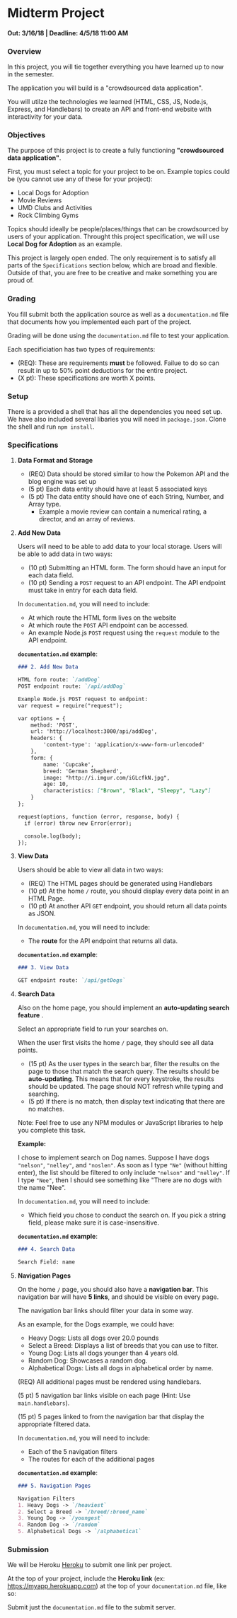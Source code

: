 # Midterm Project
#### Out: 3/16/18 | Deadline: 4/5/18 11:00 AM

### Overview

In this project, you will tie together everything you have learned up to now in the semester.

The application you will build is a "crowdsourced data application".

You will utilze the technologies we learned (HTML, CSS, JS, Node.js, Express, and Handlebars) to create an API and front-end website with interactivity for your data.

### Objectives

The purpose of this project is to create a fully functioning **"crowdsourced data application"**.

First, you must select a topic for your project to be on. Example topics could be (you cannot use any of these for your project):

- Local Dogs for Adoption
- Movie Reviews
- UMD Clubs and Activities
- Rock Climbing Gyms

Topics should ideally be people/places/things that can be crowdsourced by users of your application. Throught this project specification, we will use **Local Dog for Adoption** as an example.

This project is largely open ended. The only requirement is to satisfy all parts of the `Specifications` section below, which are broad and flexible. Outside of that, you are free to be creative and make something you are proud of.

### Grading

You fill submit both the application source as well as a `documentation.md` file that documents how you implemented each part of the project.

Grading will be done using the `documentation.md` file to test your application.

Each specificiation has two types of requirements:
- (REQ): These are requirements **must** be followed. Failue to do so can result in up to 50% point deductions for the entire project.
- (X pt): These specifications are worth X points.

### Setup

There is a provided a shell that has all the dependencies you need set up. We have also included several libaries you will need in `package.json`. Clone the shell and run `npm install`.

### Specifications


1. **Data Format and Storage**

    - (REQ) Data should be stored similar to how the Pokemon API and the blog engine was set up
    - (5 pt) Each data entity should have at least 5 associated keys
    - (5 pt) The data entity should have one of each String, Number, and Array type.
       - Example a movie review can contain a numerical rating, a director, and an array of reviews.
    


2. **Add New Data**

    Users will need to be able to add data to your local storage. Users will be able to add data in two ways:

    - (10 pt) Submitting an HTML form. The form should have an input for each data  field.
    - (10 pt) Sending a `POST` request to an API endpoint. The API endpoint must    take in entry for each data field.

    In `documentation.md`, you will need to include:
    - At which route the HTML form lives on the website
    - At which route the `POST` API endpoint can be accessed.
    - An example Node.js `POST` request using the `request` module to the API   endpoint.

    **`documentation.md` example**:
    ```markdown
    ### 2. Add New Data

    HTML form route: `/addDog`
    POST endpoint route: `/api/addDog`

    Example Node.js POST request to endpoint:
    var request = require("request");

    var options = {
        method: 'POST',
        url: 'http://localhost:3000/api/addDog',
        headers: {
            'content-type': 'application/x-www-form-urlencoded'
        },
        form: {
            name: 'Cupcake',
            breed: 'German Shepherd',
            image: "http://i.imgur.com/iGLcfkN.jpg",
            age: 10,
            characteristics: ["Brown", "Black", "Sleepy", "Lazy"]
        }
    };

    request(options, function (error, response, body) {
      if (error) throw new Error(error);

      console.log(body);
    });
    ```

3. **View Data**

    Users should be able to view all data in two ways:

    - (REQ) The HTML pages should be generated using Handlebars
    - (10 pt) At the home `/` route, you should display every data point in an  HTML Page.
    - (10 pt) At another API `GET` endpoint, you should return all data points as   JSON.

    In `documentation.md`, you will need to include:
    - The **route** for the API endpoint that returns all data.


    **`documentation.md` example**:
    ```markdown
    ### 3. View Data

    GET endpoint route: `/api/getDogs`

    ```

4. **Search Data**

    Also on the home page, you should implement an **auto-updating search feature** .

    Select an appropriate field to run your searches on.

    When the user first visits the home `/` page, they should see all data points.

    - (15 pt) As the user types in the search bar, filter the results on the page   to those that match the search query. The results should be **auto-updating**. This means that for every keystroke, the results should be updated. The page should NOT refresh while typing and searching.
    - (5 pt) If there is no match, then display text indicating that there are no   matches.

    Note: Feel free to use any NPM modules or JavaScript libraries to help you complete this task.

    **Example:**

    I chose to implement search on Dog names. Suppose I have dogs `"nelson"`,  `"nelley"`, and `"noslen"`. As soon as I type `"Ne"` (without hitting enter), the  list should be filtered to only include `"nelson"` and `"nelley"`. If I type `"Nee"`, then I should see something like "There are no dogs with the name "Nee".

    In `documentation.md`, you will need to include:
    - Which field you chose to conduct the search on. If you pick a string field, please make sure it is case-insensitive.

    **`documentation.md` example**:
    ```markdown
    ### 4. Search Data

    Search Field: name

    ```

5. **Navigation Pages**

    On the home `/` page, you should also have a **navigation bar**. This navigation bar will have **5 links**, and should be visible on every page.

    The navigation bar links should filter your data in some way.

    As an example, for the Dogs example, we could have:
    - Heavy Dogs: Lists all dogs over 20.0 pounds
    - Select a Breed: Displays a list of breeds that you can use to filter.
    - Young Dog: Lists all dogs younger than 4 years old.
    - Random Dog: Showcases a random dog.
    - Alphabetical Dogs: Lists all dogs in alphabetical order by name.

    (REQ) All additional pages must be rendered using handlebars.

    (5 pt) 5 navigation bar links visible on each page (Hint: Use `main.handlebars`).

    (15 pt) 5 pages linked to from the navigation bar that display the appropriate filtered data.

    In `documentation.md`, you will need to include:
    - Each of the 5 navigation filters
    - The routes for each of the additional pages

    **`documentation.md` example**:
    ```markdown
    ### 5. Navigation Pages

    Navigation Filters
    1. Heavy Dogs -> `/heaviest`
    2. Select a Breed -> `/breed/:breed_name`
    3. Young Dog -> `/youngest`
    4. Random Dog -> `/random`
    5. Alphabetical Dogs -> `/alphabetical`

    ```

### Submission

We will be Heroku [Heroku](http://heroku.com) to submit one link per project.

At the top of your project, include the **Heroku link** (ex: https://myapp.herokuapp.com) at the top of your `documentation.md` file, like so:

Submit just the `documentation.md` file to the submit server.

